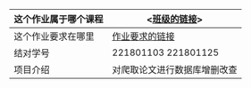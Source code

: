 | 这个作业属于哪个课程 | <[班级的链接](https://edu.cnblogs.com/campus/fzu/FZUSESPR21/)> |
| -------------------- | ------------------------------------------------------------ |
| 这个作业要求在哪里   | [作业要求的链接](https://edu.cnblogs.com/campus/fzu/FZUSESPR21/homework/11891) |
| 结对学号             | 221801103  221801125                                         |
| 项目介绍             | 对爬取论文进行数据库增删改查                                 |
